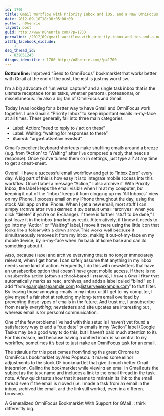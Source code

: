 ```yaml
---
id: 1700
title: Gmail Workflow with Priority Inbox and iOS, and a New OmniFocus Bookmarklet
date: 2012-09-10T18:38:05+00:00
author: n8henrie
layout: post
guid: http://www.n8henrie.com/?p=1700
permalink: /2012/09/gmail-workflow-with-priority-inbox-and-ios-and-a-new-omnifocus-bookmarklet/
al2fb_facebook_exclude:
  - 1
dsq_thread_id:
  - 839051245
disqus_identifier: 1700 http://n8henrie.com/?p=1700
---
```

**Bottom line:** Improved “Send to OmniFocus” bookmarklet that works better with Gmail at the end of the post, the rest is just my workflow.
  
<!--more-->


  
I’m a big advocate of “universal capture” and a single task inbox that is the ultimate receptacle for all tasks, whether personal, professional, or miscellaneous. I’m also a big fan of OmniFocus and Gmail. 

Today I was looking for a better way to have Gmail and OmniFocus work together. I use Gmail’s “Priority Inbox” to keep important emails in-my-face at all times. These generally fall into three main categories:

  * Label: Action: “need to reply to / act on these”
  * Label: Waiting: “waiting for responses to these”
  * Starred: “urgent attention needed”

Gmail’s excellent keyboard shortcuts make shuffling emails around a breeze (e.g. from “Action” to “Waiting” after I’ve composed a reply that needs a response). Once you’ve turned them on in settings, just type a ? at any time to get a cheat-sheet. 

Overall, I have a successful email workflow and get to “Inbox Zero” every day. A big part of this is how easy it is to integrate mobile access into this workflow. Once I label a message “Action,” I also archive it. With Priority Inbox, the label keeps the email visible when I’m at my computer, but keeping it out of the “inbox” keeps it from clogging up my “All Inboxes” view on my iPhone. I process email on my iPhone throughout the day, using the stock Mail.app on the iPhone. When I get a new email, most stuff I can simply archive after I’ve skimmed it (by default Gmail “archives” when you click “delete” if you’re on Exchange). If there is further “stuff to be done,” I just leave it in the inbox (marked as read). Alternatively, if I know it needs to go into my “Action” or “Waiting” label, I move it there using the little icon that looks like a folder with a down arrow. This works well because it simultaneously removes it from my inbox, making it out-of-my-face on my mobile device, by in-my-face when I’m back at home base and can do something about it.

Also, because I label and archive everything that is no longer immediately relevant, when I get home, I can safely assume that anything in my inbox needs some kind of action. Frequently, I do this with newsletters that have an unsubscribe option that doesn’t have great mobile access. If there is no unsubscribe action (often a school-based listserve), I have a Gmail filter that automatically marks as read, archives, and adds a label called “blind,” so I add “from:example@example.com to:listserve@example.com” to that filter. By leaving those annoying emails in my inbox until I get to my computer, I give myself a fair shot at reducing my long-term email overload by preventing those types of emails in the future. And trust me, I unsubscribe from nearly _everything_; newsletters and site updates are interesting but [](http://www.n8henrie.com/2012/06/how-to-use-rss-feeds-to-customize-your/ "belong in my RSS feed"), whereas email is for personal communication.

One of the few problems I’ve had with this setup is I haven’t yet found a satisfactory way to add a “due date” to emails in my “Action” label (Google Tasks may be a good way to do this, but I haven’t paid much attention to it). For this reason, and because having a unified inbox is so central to my workflow, sometimes it’s best to just make an OmniFocus task for an email. 

The stimulus for this post comes from finding this great Chrome to OmniFocus bookmarklet by Alex Popescu. It makes some minor adjustments to the stock OF bookmarklet that give it much better Gmail integration. Calling the bookmarklet while viewing an email in Gmail puts the subject as the task name and includes a link to the email thread in the task note. A few quick tests show that it seems to maintain its link to the email thread even if the email is moved (i.e. I made a task from an email in the inbox, archived the email, and the link still worked, even in a different browser).

A Generalized OmniFocus Bookmarklet With Support for GMail :: think differently big.</p>